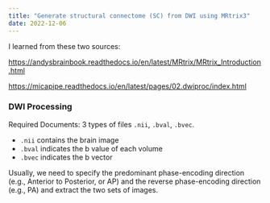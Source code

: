 ```yaml
---
title: "Generate structural connectome (SC) from DWI using MRtrix3"
date: 2022-12-06
---
```



I learned from these two sources:

https://andysbrainbook.readthedocs.io/en/latest/MRtrix/MRtrix_Introduction.html 

https://micapipe.readthedocs.io/en/latest/pages/02.dwiproc/index.html

### DWI Processing

Required Documents: 3 types of files `.nii`, `.bval`, `.bvec`.

* `.nii` contains the brain image
* `.bval` indicates the b value of each volume
* `.bvec` indicates the b vector

Usually, we need to specify the predominant phase-encoding direction (e.g., Anterior to Posterior, or AP) and the reverse phase-encoding direction (e.g., PA) and extract the two sets of images.





